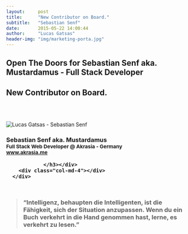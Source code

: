 ```yaml
---
layout:     post
title:      "New Contributor on Board."
subtitle:   "Sebastian Senf"
date:       2015-05-22 14:00:44
author:     "Lucas Gatsas"
header-img: "img/marketing-porta.jpg"
---
```

<h2 class="section-heading">Open The Doors for Sebastian Senf aka. Mustardamus - Full Stack Developer</h2>
<h2 class="section-heading">New Contributor on Board.</h2>


<br><br>


<div class="row">
        <div class="col-md-4"></div>
        <div class="col-lg-4 col-sm-12 text-center"><img class="img-circle img-responsive img-center" src="https://pbs.twimg.com/profile_images/507845964984360960/uccnFS0T.jpeg" alt="Lucas Gatsas - Sebastian Senf">  <h3>Sebastian Senf aka. Mustardamus<br>
                    <small> Full Stack Web Developer @ Akrasia - Germany</small><br>
                    <small><a href="http://akrasia.me/#/about" class="text-center">www.akrasia.me</a></small>

                </h3></div>
        <div class="col-md-4"></div>
      </div>


<br>
<blockquote>
“Intelligenz, behaupten die Intelligenten, ist die Fähigkeit, sich der Situation anzupassen. Wenn du ein Buch verkehrt in die Hand genommen hast, lerne, es verkehrt zu lesen.” 
</blockquote>


